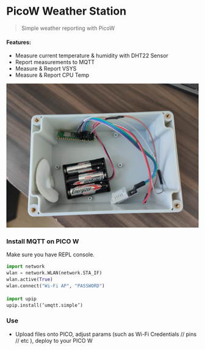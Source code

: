 # PicoW Weather Station
> Simple weather reporting with PicoW

#### Features:
- Measure current temperature & humidity with DHT22 Sensor
- Report measurements to MQTT
- Measure & Report VSYS
- Measure & Report CPU Temp

![Final assembly](https://github.com/Deishelon/pico-w-weather-station/blob/master/assets/final_assembly.jpg?raw=true)

### Install MQTT on PICO W
Make sure you have REPL console.

```python
import network
wlan = network.WLAN(network.STA_IF)
wlan.active(True)
wlan.connect("Wi-Fi AP", "PASSWORD")

import upip
upip.install(‘umqtt.simple’)
```

### Use
- Upload files onto PICO, adjust params (such as Wi-Fi Credentials // pins // etc ), deploy to your PICO W 